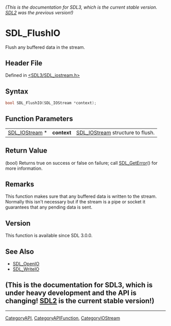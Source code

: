 ###### (This is the documentation for SDL3, which is the current stable version. [SDL2](https://wiki.libsdl.org/SDL2/) was the previous version!)
# SDL_FlushIO

Flush any buffered data in the stream.

## Header File

Defined in [<SDL3/SDL_iostream.h>](https://github.com/libsdl-org/SDL/blob/main/include/SDL3/SDL_iostream.h)

## Syntax

```c
bool SDL_FlushIO(SDL_IOStream *context);
```

## Function Parameters

|                                |             |                                                  |
| ------------------------------ | ----------- | ------------------------------------------------ |
| [SDL_IOStream](SDL_IOStream) * | **context** | [SDL_IOStream](SDL_IOStream) structure to flush. |

## Return Value

(bool) Returns true on success or false on failure; call
[SDL_GetError](SDL_GetError)() for more information.

## Remarks

This function makes sure that any buffered data is written to the stream.
Normally this isn't necessary but if the stream is a pipe or socket it
guarantees that any pending data is sent.

## Version

This function is available since SDL 3.0.0.

## See Also

- [SDL_OpenIO](SDL_OpenIO)
- [SDL_WriteIO](SDL_WriteIO)


## (This is the documentation for SDL3, which is under heavy development and the API is changing! [SDL2](https://wiki.libsdl.org/SDL2/) is the current stable version!)



----
[CategoryAPI](CategoryAPI), [CategoryAPIFunction](CategoryAPIFunction), [CategoryIOStream](CategoryIOStream)

